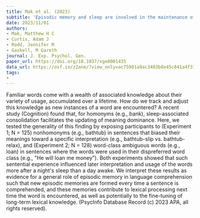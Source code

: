 ```yaml
---
title: Mak et al. (2023)
subtitle: 'Episodic memory and sleep are involved in the maintenance of context-specific lexical information'
date: 2023/11/01
authors:
- Mak, Matthew H C
- Curtis, Adam J
- Rodd, Jennifer M
- Gaskell, M Gareth
journal: J. Exp. Psychol. Gen.
paper_url: https://doi.org/10.1037/xge0001435
data_url: https://osf.io/z2ane/?view_only=ac75981a9ac3403b8e45c841a4f31ac5
tags:
- 
---
```


Familiar words come with a wealth of associated knowledge about their variety of usage, accumulated over a lifetime. How do we track and adjust this knowledge as new instances of a word are encountered? A recent study (Cognition) found that, for homonyms (e.g., bank), sleep-associated consolidation facilitates the updating of meaning dominance. Here, we tested the generality of this finding by exposing participants to (Experiment 1; N = 125) nonhomonyms (e.g., bathtub) in sentences that biased their meanings toward a specific interpretation (e.g., bathtub-slip vs. bathtub-relax), and (Experiment 2; N = 128) word-class ambiguous words (e.g., loan) in sentences where the words were used in their dispreferred word class (e.g., "He will loan me money"). Both experiments showed that such sentential experience influenced later interpretation and usage of the words more after a night's sleep than a day awake. We interpret these results as evidence for a general role of episodic memory in language comprehension such that new episodic memories are formed every time a sentence is comprehended, and these memories contribute to lexical processing next time the word is encountered, as well as potentially to the fine-tuning of long-term lexical knowledge. (PsycInfo Database Record (c) 2023 APA, all rights reserved).
